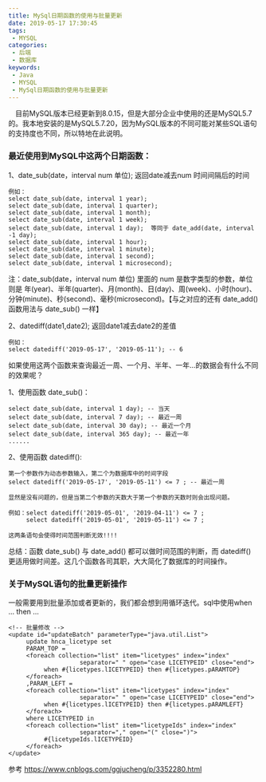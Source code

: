 ```yaml
---
title: MySql日期函数的使用与批量更新
date: 2019-05-17 17:30:45
tags:
 - MYSQL
categories: 
 - 后端
 - 数据库
keywords:
 - Java
 - MYSQL
 - MySql日期函数的使用与批量更新
---
```


&emsp;目前MySQL版本已经更新到8.0.15，但是大部分企业中使用的还是MySQL5.7的。我本地安装的是MySQL5.7.20，因为MySQL版本的不同可能对某些SQL语句的支持度也不同，所以特地在此说明。

### 最近使用到MySQL中这两个日期函数：
1、date_sub(date，interval num 单位); 返回date减去num 时间间隔后的时间

```
例如：
select date_sub(date, interval 1 year);
select date_sub(date, interval 1 quarter);
select date_sub(date, interval 1 month);
select date_sub(date, interval 1 week);
select date_sub(date, interval 1 day);  等同于 date_add(date, interval -1 day);
select date_sub(date, interval 1 hour);
select date_sub(date, interval 1 minute);
select date_sub(date, interval 1 second);
select date_sub(date, interval 1 microsecond);

```

注：date_sub(date，interval num 单位) 里面的 num 是数字类型的参数，单位则是 年(year)、半年(quarter)、月(month)、日(day)、周(week)、小时(hour)、分钟(minute)、秒(second)、毫秒(microsecond)。【与之对应的还有 date_add() 函数用法与 date_sub() 一样】

2、datediff(date1,date2); 返回date1减去date2的差值

```
例如：
select datediff('2019-05-17', '2019-05-11'); -- 6
```

如果使用这两个函数来查询最近一周、一个月、半年、一年...的数据会有什么不同的效果呢？

1、使用函数 date_sub()：

```
select date_sub(date, interval 1 day); -- 当天
select date_sub(date, interval 7 day); -- 最近一周
select date_sub(date, interval 30 day); -- 最近一个月
select date_sub(date, interval 365 day); -- 最近一年
......

```

2、使用函数 datediff():

```
第一个参数作为动态参数输入，第二个为数据库中的时间字段
select datediff('2019-05-17', '2019-05-11') <= 7 ; -- 最近一周

显然是没有问题的，但是当第二个参数的天数大于第一个参数的天数时则会出现问题。

例如：select datediff('2019-05-01', '2019-04-11') <= 7 ;
     select datediff('2019-05-01', '2019-05-11') <= 7 ;

这两条语句会使得时间范围判断无效!!!!

```

总结：函数 date_sub() 与 date_add() 都可以做时间范围的判断，而 datediff() 更适用做时间差。这几个函数各司其职，大大简化了数据库的时间操作。

### 关于MySQL语句的批量更新操作

一般需要用到批量添加或者更新的，我们都会想到用循环迭代。sql中使用when ... then ...

```
<!-- 批量修改 -->
<update id="updateBatch" parameterType="java.util.List">
     update hnca_licetype set
     PARAM_TOP =
     <foreach collection="list" item="licetypes" index="index"
                    separator=" " open="case LICETYPEID" close="end">
          when #{licetypes.lICETYPEID} then #{licetypes.pARAMTOP}
     </foreach>
     ,PARAM_LEFT =
     <foreach collection="list" item="licetypes" index="index"
                    separator=" " open="case LICETYPEID" close="end">
          when #{licetypes.lICETYPEID} then #{licetypes.pARAMLEFT}
     </foreach>
     where LICETYPEID in
     <foreach collection="list" item="licetypeIds" index="index"
                    separator="," open="(" close=")">
          #{licetypeIds.lICETYPEID}
     </foreach>
</update>

```







参考 https://www.cnblogs.com/ggjucheng/p/3352280.html